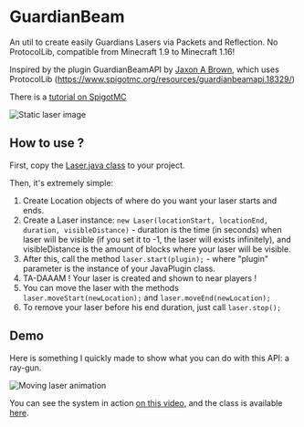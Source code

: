 # GuardianBeam
An util to create easily Guardians Lasers via Packets and Reflection. No ProtocolLib, compatible from Minecraft 1.9 to Minecraft 1.16!

Inspired by the plugin GuardianBeamAPI by [Jaxon A Brown](https://www.spigotmc.org/resources/authors/merpg.33142/), which uses ProtocolLib (https://www.spigotmc.org/resources/guardianbeamapi.18329/)

There is a [tutorial on SpigotMC](https://www.spigotmc.org/threads/tutorial-laser-guardian-beam.348901/)

![Static laser image](https://github.com/SkytAsul/GuardianBeam/blob/master/Beam.gif?raw=true)

## How to use ?
First, copy the [Laser.java class](https://github.com/SkytAsul/GuardianBeam/blob/master/Laser.java) to your project.

Then, it's extremely simple:

1. Create Location objects of where do you want your laser starts and ends.
2. Create a Laser instance: `new Laser(locationStart, locationEnd, duration, visibleDistance)` - duration is the time (in seconds) when laser will be visible (if you set it to -1, the laser will exists infinitely), and visibleDistance is the amount of blocks where your laser will be visible.
3. After this, call the method `laser.start(plugin);` - where "plugin" parameter is the instance of your JavaPlugin class.
4. TA-DAAAM ! Your laser is created and shown to near players !
5. You can move the laser with the methods `laser.moveStart(newLocation);` and `laser.moveEnd(newLocation);`
6. To remove your laser before his end duration, just call `laser.stop();`

## Demo
Here is something I quickly made to show what you can do with this API: a ray-gun.

![Moving laser animation](https://github.com/SkytAsul/GuardianBeam/blob/master/Moving%20Beam.gif?raw=true)

You can see the system in action [on this video](https://youtu.be/NSYMKsPBdMM), and the class is available [here](https://github.com/SkytAsul/GuardianBeam/blob/master/LaserDemo.java).
